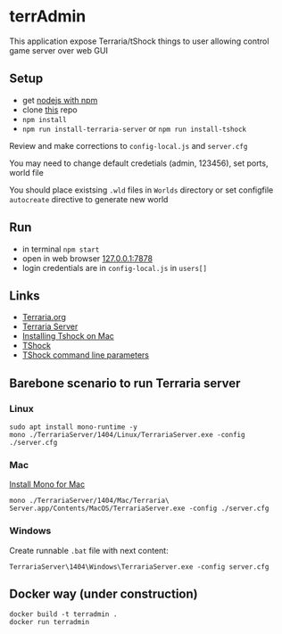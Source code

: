 # terrAdmin

This application expose Terraria/tShock things to user allowing control game server over web GUI

## Setup

- get [nodejs with npm](https://nodejs.org/en/download/)
- clone [this](https://github.com/alexnd/terrAdmin) repo
- `npm install`
- `npm run install-terraria-server` or `npm run install-tshock`

Review and make corrections to `config-local.js` and `server.cfg`

You may need to change default credetials (admin, 123456), set ports, world file

You should place existsing `.wld` files in `Worlds` directory or set configfile `autocreate` directive to generate new world

## Run

- in terminal `npm start`
- open in web browser [127.0.0.1:7878](http://127.0.0.1:7878)
- login credentials are in `config-local.js` in `users[]`

## Links

- [Terraria.org](https://terraria.org)
- [Terraria Server](https://terraria.gamepedia.com/Server)
- [Installing Tshock on Mac](https://tshock.co/xf/index.php?threads/installing-tshock-on-mac-os-x-its-possible.2110)
- [TShock](https://github.com/Pryaxis/TShock/releases/tag/v4.4.0-pre8)
- [TShock command line parameters](https://tshock.readme.io/docs/command-line-parameters)

## Barebone scenario to run Terraria server

### Linux

```
sudo apt install mono-runtime -y
mono ./TerrariaServer/1404/Linux/TerrariaServer.exe -config ./server.cfg
```

### Mac

[Install Mono for Mac](https://www.mono-project.com/docs/getting-started/install/mac/)

```
mono ./TerrariaServer/1404/Mac/Terraria\ Server.app/Contents/MacOS/TerrariaServer.exe -config ./server.cfg
```

### Windows

Create runnable `.bat` file with next content:

```
TerrariaServer\1404\Windows\TerrariaServer.exe -config server.cfg
```

## Docker way (under construction)

```
docker build -t terradmin .
docker run terradmin
```
